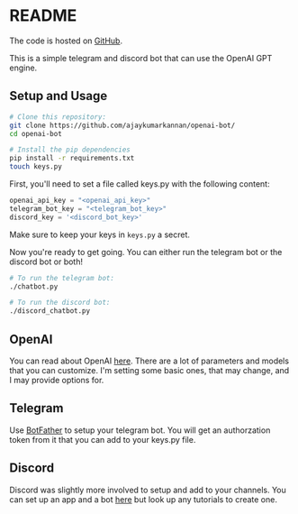 # README

The code is hosted on [GitHub](https://github.com/ajaykumarkannan/openai-bot/).

This is a simple telegram and discord bot that can use the OpenAI GPT engine.

## Setup and Usage

```bash
# Clone this repository:
git clone https://github.com/ajaykumarkannan/openai-bot/
cd openai-bot

# Install the pip dependencies
pip install -r requirements.txt
touch keys.py
```

First, you'll need to set a file called keys.py with the following content:

```python
openai_api_key = "<openai_api_key>"
telegram_bot_key = "<telegram_bot_key>"
discord_key = '<discord_bot_key>'
```

Make sure to keep your keys in `keys.py` a secret.

Now you're ready to get going. You can either run the telegram bot or the discord bot or both!

```bash
# To run the telegram bot:
./chatbot.py

# To run the discord bot:
./discord_chatbot.py
```

## OpenAI

You can read about OpenAI [here](https://openai.com/api/). There are a lot of parameters and models that you can customize. I'm setting some basic ones, that may change, and I may provide options for.

## Telegram

Use [BotFather](https://t.me/BotFather) to setup your telegram bot.
You will get an authorzation token from it that you can add to your keys.py file.

## Discord

Discord was slightly more involved to setup and add to your channels.
You can set up an app and a bot [here](https://discord.com/developers/applications) but look up any tutorials to create one.

